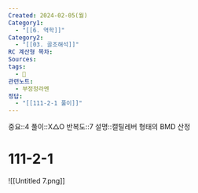 ```yaml
---
Created: 2024-02-05(월)
Category1:
  - "[[6. 역학]]"
Category2:
  - "[[03. 골조해석]]"
RC 계산형 목차: 
Sources: 
tags:
  - 🧮
관련노트:
  - 부정정라멘
정답:
  - "[[111-2-1 풀이]]"
---
```

중요::4
풀이::X△O
반복도::7
설명::캘틸레버 형태의 BMD 산정

#  111-2-1

![[Untitled 7.png]]